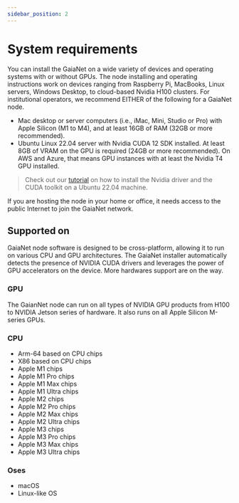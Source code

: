 ```yaml
---
sidebar_position: 2
---
```


# System requirements

You can install the GaiaNet on a wide variety of devices and operating systems with or without GPUs. The node installing and operating instructions work on devices ranging from Raspberry Pi, MacBooks, Linux servers, Windows Desktop, to cloud-based Nvidia H100 clusters. For institutional operators, we recommend EITHER of the following for a GaiaNet node. 

* Mac desktop or server computers (i.e., iMac, Mini, Studio or Pro) with Apple Silicon (M1 to M4), and at least 16GB of RAM (32GB or more recommended).
* Ubuntu Linux 22.04 server with Nvidia CUDA 12 SDK installed. At least 8GB of VRAM on the GPU is required (24GB or more recommended). On AWS and Azure, that means GPU instances with at least the Nvidia T4 GPU installed.

> Check out our [tutorial](tasks/cuda) on how to install the Nvidia driver and the CUDA toolkit on a Ubuntu 22.04 machine.

If you are hosting the node in your home or office, it needs access to the public Internet to join the GaiaNet network.

## Supported on

GaiaNet node software is designed to be cross-platform, allowing it to run on various CPU and GPU architectures. The GaiaNet installer automatically detects the presence of NVIDIA CUDA drivers and leverages the power of GPU accelerators on the device. More hardwares support are on the way.

### GPU

The GaianNet node can run on all types of NVIDIA GPU products from H100 to NVIDIA Jetson series of hardware.
It also runs on all Apple Silicon M-series GPUs.

### CPU

* Arm-64 based on CPU chips
* X86 based on CPU chips
* Apple M1 chips
* Apple M1 Pro chips
* Apple M1 Max chips
* Apple M1 Ultra chips
* Apple M2 chips
* Apple M2 Pro chips
* Apple M2 Max chips
* Apple M2 Ultra chips
* Apple M3 chips
* Apple M3 Pro chips
* Apple M3 Max chips
* Apple M3 Ultra chips

### Oses

* macOS
* Linux-like OS

